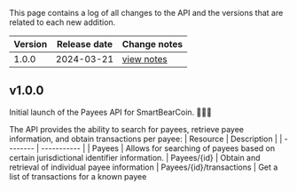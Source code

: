  
This page contains a log of all changes to the API and the versions that are related to each new addition.



| Version |Release date  |Change notes  |
| --- | --- | --- |
| 1.0.0|2024-03-21  | [view notes](https://smartbearcoin.portal.swaggerhub.com/payee-api/default/changelog#v1-0-0) |


## v1.0.0

Initial launch of the Payees API for SmartBearCoin. 🚀🚀🚀

The API provides the ability to search for payees, retrieve payee information, and obtain transactions per payee:
| Resource | Description |
| -------- | ----------- |
| Payees | Allows for searching of payees based on certain jurisdictional identifier information.
| Payees/{id} | Obtain and retrieval of individual payee information
| Payees/{id}/transactions | Get a list of transactions for a known payee